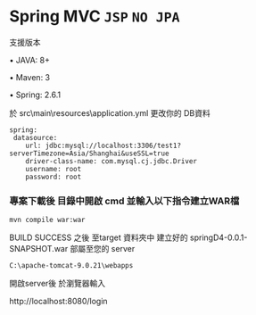 # Spring MVC  `JSP` `NO JPA`

支援版本

• JAVA: 8+

• Maven: 3

• Spring: 2.6.1

    
於 src\main\resources\application.yml
更改你的 DB資料

    spring:
     datasource:
        url: jdbc:mysql://localhost:3306/test1?serverTimezone=Asia/Shanghai&useSSL=true
        driver-class-name: com.mysql.cj.jdbc.Driver
        username: root
        password: root


### 專案下載後 目錄中開啟 cmd 並輸入以下指令建立WAR檔 ###
    mvn compile war:war

BUILD SUCCESS 之後
至target 資料夾中 建立好的 springD4-0.0.1-SNAPSHOT.war
部屬至您的 server

    C:\apache-tomcat-9.0.21\webapps
    
    
開啟server後
於瀏覽器輸入

http://localhost:8080/login

